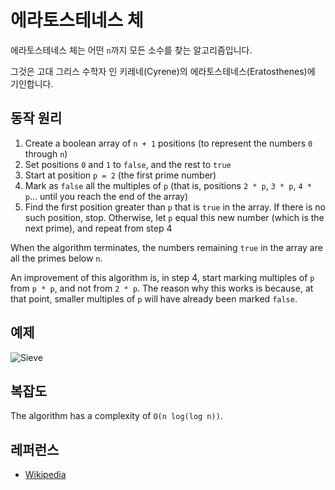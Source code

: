 # 에라토스테네스 체

에라토스테네스 체는 어떤 `n`까지 모든 소수를 찾는 알고리즘입니다.

그것은 고대 그리스 수학자 인 키레네(Cyrene)의 에라토스테네스(Eratosthenes)에 기인합니다.

## 동작 원리

1. Create a boolean array of `n + 1` positions (to represent the numbers `0` through `n`)
2. Set positions `0` and `1` to `false`, and the rest to `true`
3. Start at position `p = 2` (the first prime number)
4. Mark as `false` all the multiples of `p` (that is, positions `2 * p`, `3 * p`, `4 * p`... until you reach the end of the array)
5. Find the first position greater than `p` that is `true` in the array. If there is no such position, stop. Otherwise, let `p` equal this new number (which is the next prime), and repeat from step 4

When the algorithm terminates, the numbers remaining `true` in the array are all the primes below `n`.

An improvement of this algorithm is, in step 4, start marking multiples of `p` from `p * p`, and not from `2 * p`. The reason why this works is because, at that point, smaller multiples of `p` will have already been marked `false`.

## 예제

![Sieve](https://upload.wikimedia.org/wikipedia/commons/b/b9/Sieve_of_Eratosthenes_animation.gif)

## 복잡도

The algorithm has a complexity of `O(n log(log n))`.

## 레퍼런스

- [Wikipedia](https://en.wikipedia.org/wiki/Sieve_of_Eratosthenes)
